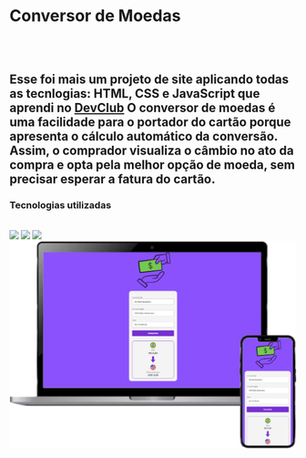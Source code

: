 <h1>Conversor de Moedas</h1>
<br>
<br>
<h2>Esse foi mais um projeto de site aplicando todas as tecnlogias: HTML, CSS e JavaScript que aprendi no <a href="rodolfimori.com.br/devclub">DevClub</a> O conversor de moedas é uma facilidade para o portador do cartão porque apresenta o cálculo automático da conversão. Assim, o comprador visualiza o câmbio no ato da compra e opta pela melhor opção de moeda, sem precisar esperar a fatura do cartão.</h2>

<h3>Tecnologias utilizadas</h3>
<br>
  <img src="https://img.shields.io/badge/HTML-239120?style=for-the-badge&logo=html5&logoColor=white">
  <img src="https://img.shields.io/badge/CSS-239120?&style=for-the-badge&logo=css3&logoColor=white">
  <img src="https://img.shields.io/badge/JavaScript-F7DF1E?style=for-the-badge&logo=javascript&logoColor=black">

  <img src="https://github.com/AntonioLuiz-dev/CONVERSOR-DE-MOEDA/blob/main/assets/mockup.png?raw=true"/>
